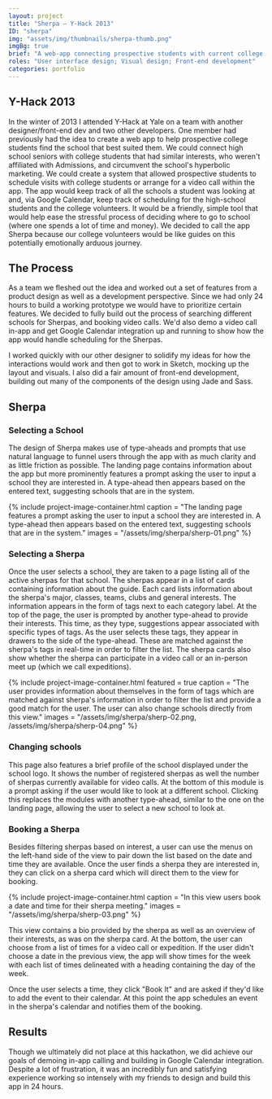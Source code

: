 ```yaml
---
layout: project
title: "Sherpa — Y-Hack 2013"
ID: "sherpa"
img: "assets/img/thumbnails/sherpa-thumb.png"
imgBg: true
brief: "A web-app connecting prospective students with current college students, to provide a genuine account of the student experience."
roles: "User interface design; Visual design; Front-end development"
categories: portfolio
---
```


## Y-Hack 2013

In the winter of 2013 I attended Y-Hack at Yale on a team with another designer/front-end dev and two other developers. One member had previously had the idea to create a web app to help prospective college students find the school that best suited them. We could connect high school seniors with college students that had similar interests, who weren't affiliated with Admissions, and circumvent the school's hyperbolic marketing. We could create a system that allowed prospective students to schedule visits with college students or arrange for a video call within the app. The app would keep track of all the schools a student was looking at and, via Google Calendar, keep track of scheduling for the high-school students and the college volunteers. It would be a friendly, simple tool that would help ease the stressful process of deciding where to go to school (where one spends a lot of time and money). We decided to call the app Sherpa because our college volunteers would be like guides on this potentially emotionally arduous journey.

## The Process

As a team we fleshed out the idea and worked out a set of features from a product design as well as a development perspective. Since we had only 24 hours to build a working prototype we would have to prioritize certain features. We decided to fully build out the process of searching different schools for Sherpas, and booking video calls. We'd also demo a video call in-app and get Google Calendar integration up and running to show how the app would handle scheduling for the Sherpas.

I worked quickly with our other designer to solidify my ideas for how the interactions would work and then got to work in Sketch, mocking up the layout and visuals. I also did a fair amount of front-end development, building out many of the components of the design using Jade and Sass.

## Sherpa

### Selecting a School

The design of Sherpa makes use of type-aheads and prompts that use natural language to funnel users through the app with as much clarity and as little friction as possible. The landing page contains information about the app but more prominently features a prompt asking the user to input a school they are interested in. A type-ahead then appears based on the entered text, suggesting schools that are in the system.

{% 
  include project-image-container.html
  caption = "The landing page features a prompt asking the user to input a school they are interested in. A type-ahead then appears based on the entered text, suggesting schools that are in the system."
  images = "/assets/img/sherpa/sherp-01.png"
%}

### Selecting a Sherpa

Once the user selects a school, they are taken to a page listing all of the active sherpas for that school. The sherpas appear in a list of cards containing information about the guide. Each card lists information about the sherpa's major, classes, teams, clubs and general interests. The information appears in the form of tags next to each category label. At the top of the page, the user is prompted by another type-ahead to provide their interests. This time, as they type, suggestions appear associated with specific types of tags. As the user selects these tags, they appear in drawers to the side of the type-ahead. These are matched against the sherpa's tags in real-time in order to filter the list. The sherpa cards also show whether the sherpa can participate in a video call or an in-person meet up (which we call expeditions).

{% 
  include project-image-container.html
  featured = true
  caption = "The user provides information about themselves in the form of tags which are matched against sherpa's information in order to filter the list and provide a good match for the user. The user can also change schools directly from this view."
  images = "/assets/img/sherpa/sherp-02.png, /assets/img/sherpa/sherp-04.png"
%}

### Changing schools

This page also features a brief profile of the school displayed under the school logo. It shows the number of registered sherpas as well the number of sherpas currently available for video calls. At the bottom of this module is a prompt asking if the user would like to look at a different school. Clicking this replaces the modules with another type-ahead, similar to the one on the landing page, allowing the user to select a new school to look at.

### Booking a Sherpa

Besides filtering sherpas based on interest, a user can use the menus on the left-hand side of the view to pair down the list based on the date and time they are available. Once the user finds a sherpa they are interested in, they can click on a sherpa card which will direct them to the view for booking.

{% 
  include project-image-container.html
  caption = "In this view users book a date and time for their sherpa meeting."
  images = "/assets/img/sherpa/sherp-03.png"
%}

This view contains a bio provided by the sherpa as well as an overview of their interests, as was on the sherpa card. At the bottom, the user can choose from a list of times for a video call or expedition. If the user didn't choose a date in the previous view, the app will show times for the week with each list of times delineated with a heading containing the day of the week.

Once the user selects a time, they click "Book It" and are asked if they'd like to add the event to their calendar. At this point the app schedules an event in the sherpa's calendar and notifies them of the booking.

## Results

Though we ultimately did not place at this hackathon, we did achieve our goals of demoing in-app calling and building in Google Calendar integration. Despite a lot of frustration, it was an incredibly fun and satisfying experience working so intensely with my friends to design and build this app in 24 hours.